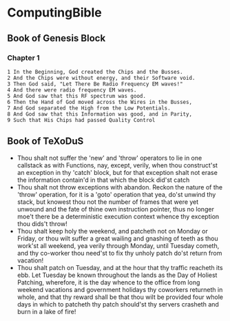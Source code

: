 # ComputingBible
## Book of Genesis Block
### Chapter 1
```
1 In the Beginning, God created the Chips and the Busses.
2 And the Chips were without energy, and their Software void.
3 Then God said, "Let There Be Radio Frequency EM waves!"
4 And there were radio frequency EM waves.
5 And God saw that this RF spectrum was good.
6 Then the Hand of God moved across the Wires in the Busses,
7 And God separated the High from the Low Potentials.
8 And God saw that this Information was good, and in Parity,
9 Such that His Chips had passed Quality Control
```

## Book of TeXoDuS
* Thou shalt not suffer the 'new' and 'throw' operators to lie in one 
callstack as with Functions, nay, except, verily, when thou construct'st 
an exception in thy 'catch' block, but for that exception shalt not erase 
the information contain'd in that which the block did'st catch
* Thou shalt not throw exceptions with abandon. Reckon the nature of the 'throw' 
operation, for it is a 'goto' operation that yea, do'st unwind thy stack, but 
knowest thou not the number of frames that were yet unwound and the fate of 
thine own instruction pointer, thus no longer moe't there be a deterministic 
execution context whence thy exception thou dids't throw!
* Thou shalt keep holy the weekend, and patcheth not on Monday or Friday, or
thou wilt suffer a great wailing and gnashing of teeth as thou work'st all
weekend, yea verily through Monday, until Tuesday cometh, and thy co-worker
thou need'st to fix thy unholy patch do'st return from vacation!
* Thou shalt patch on Tuesday, and at the hour that thy traffic reacheth
its ebb. Let Tuesday be known throughout the lands as the Day of Holiest Patching,
wherefore, it is the day whence to the office from long weekend vacations and
government holidays thy coworkers returneth in whole, and that thy reward shall
be that thou wilt be provided four whole days in which to patcheth thy patch
should'st thy servers crasheth and burn in a lake of fire!
